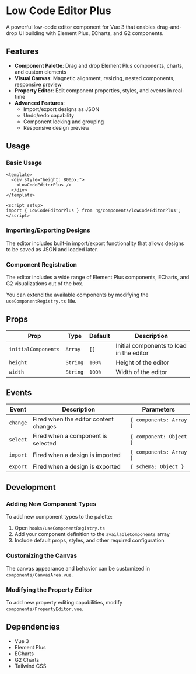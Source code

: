 # Low Code Editor Plus

A powerful low-code editor component for Vue 3 that enables drag-and-drop UI building with Element Plus, ECharts, and G2 components.

## Features

- **Component Palette**: Drag and drop Element Plus components, charts, and custom elements
- **Visual Canvas**: Magnetic alignment, resizing, nested components, responsive preview
- **Property Editor**: Edit component properties, styles, and events in real-time
- **Advanced Features**:
  - Import/export designs as JSON
  - Undo/redo capability
  - Component locking and grouping
  - Responsive design preview

## Usage

### Basic Usage

```vue
<template>
  <div style="height: 800px;">
    <LowCodeEditorPlus />
  </div>
</template>

<script setup>
import { LowCodeEditorPlus } from '@/components/lowCodeEditorPlus';
</script>
```

### Importing/Exporting Designs

The editor includes built-in import/export functionality that allows designs to be saved as JSON and loaded later.

### Component Registration

The editor includes a wide range of Element Plus components, ECharts, and G2 visualizations out of the box.

You can extend the available components by modifying the `useComponentRegistry.ts` file.

## Props

| Prop                | Type      | Default | Description                              |
|---------------------|-----------|---------|------------------------------------------|
| `initialComponents` | `Array`   | `[]`    | Initial components to load in the editor |
| `height`            | `String`  | `100%`  | Height of the editor                     |
| `width`             | `String`  | `100%`  | Width of the editor                      |

## Events

| Event           | Description                                   | Parameters              |
|-----------------|-----------------------------------------------|------------------------|
| `change`        | Fired when the editor content changes         | `{ components: Array }` |
| `select`        | Fired when a component is selected            | `{ component: Object }` |
| `import`        | Fired when a design is imported               | `{ components: Array }` |
| `export`        | Fired when a design is exported               | `{ schema: Object }`    |

## Development

### Adding New Component Types

To add new component types to the palette:

1. Open `hooks/useComponentRegistry.ts`
2. Add your component definition to the `availableComponents` array
3. Include default props, styles, and other required configuration

### Customizing the Canvas

The canvas appearance and behavior can be customized in `components/CanvasArea.vue`.

### Modifying the Property Editor

To add new property editing capabilities, modify `components/PropertyEditor.vue`.

## Dependencies

- Vue 3
- Element Plus
- ECharts
- G2 Charts
- Tailwind CSS 